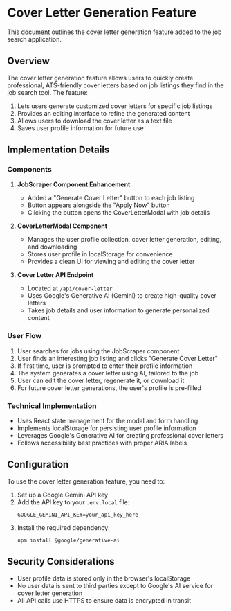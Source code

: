 # Cover Letter Generation Feature

This document outlines the cover letter generation feature added to the job search application.

## Overview

The cover letter generation feature allows users to quickly create professional, ATS-friendly cover letters based on job listings they find in the job search tool. The feature:

1. Lets users generate customized cover letters for specific job listings
2. Provides an editing interface to refine the generated content
3. Allows users to download the cover letter as a text file
4. Saves user profile information for future use

## Implementation Details

### Components

1. **JobScraper Component Enhancement**
   - Added a "Generate Cover Letter" button to each job listing
   - Button appears alongside the "Apply Now" button
   - Clicking the button opens the CoverLetterModal with job details

2. **CoverLetterModal Component**
   - Manages the user profile collection, cover letter generation, editing, and downloading
   - Stores user profile in localStorage for convenience
   - Provides a clean UI for viewing and editing the cover letter

3. **Cover Letter API Endpoint**
   - Located at `/api/cover-letter`
   - Uses Google's Generative AI (Gemini) to create high-quality cover letters
   - Takes job details and user information to generate personalized content

### User Flow

1. User searches for jobs using the JobScraper component
2. User finds an interesting job listing and clicks "Generate Cover Letter"
3. If first time, user is prompted to enter their profile information
4. The system generates a cover letter using AI, tailored to the job
5. User can edit the cover letter, regenerate it, or download it
6. For future cover letter generations, the user's profile is pre-filled

### Technical Implementation

- Uses React state management for the modal and form handling
- Implements localStorage for persisting user profile information
- Leverages Google's Generative AI for creating professional cover letters
- Follows accessibility best practices with proper ARIA labels

## Configuration

To use the cover letter generation feature, you need to:

1. Set up a Google Gemini API key
2. Add the API key to your `.env.local` file:
   ```
   GOOGLE_GEMINI_API_KEY=your_api_key_here
   ```
3. Install the required dependency:
   ```
   npm install @google/generative-ai
   ```

## Security Considerations

- User profile data is stored only in the browser's localStorage
- No user data is sent to third parties except to Google's AI service for cover letter generation
- All API calls use HTTPS to ensure data is encrypted in transit 